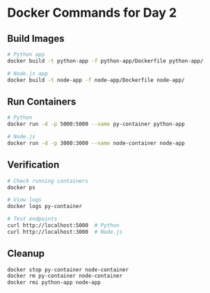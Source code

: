 # Docker Commands for Day 2

## Build Images
```bash
# Python app
docker build -t python-app -f python-app/Dockerfile python-app/

# Node.js app
docker build -t node-app -f node-app/Dockerfile node-app/
```

## Run Containers
```bash
# Python
docker run -d -p 5000:5000 --name py-container python-app

# Node.js
docker run -d -p 3000:3000 --name node-container node-app
```

## Verification
```bash
# Check running containers
docker ps

# View logs
docker logs py-container

# Test endpoints
curl http://localhost:5000  # Python
curl http://localhost:3000  # Node.js
```

## Cleanup
```bash
docker stop py-container node-container
docker rm py-container node-container
docker rmi python-app node-app
```